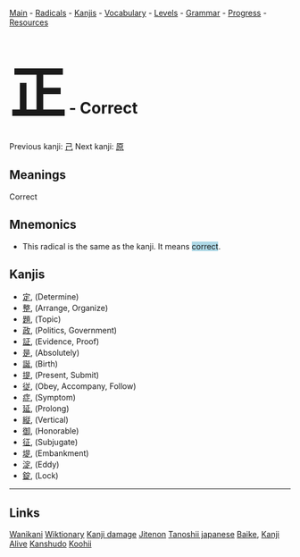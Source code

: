 <style> bigfont {font-size: 100px}</style>


[Main](../README.md) -
[Radicals](../radicals.md) -
[Kanjis](../kanjis.md) -
[Vocabulary](../vocabulary.md) -
[Levels](../levels.md) -
[Grammar](../grammar.md) - 
[Progress](../progress.md) -
[Resources](../resources.md)
# <bigfont> 正</bigfont> - Correct 

Previous kanji: [己](己.md) Next kanji: [原](原.md) 

## Meanings
 Correct
## Mnemonics
 * This radical is the same as the kanji. It means <span style="background-color:#ADD8E6"> correct</span>.


## Kanjis
 * [定](../kanjis/定.md), (Determine)
* [整](../kanjis/整.md), (Arrange, Organize)
* [題](../kanjis/題.md), (Topic)
* [政](../kanjis/政.md), (Politics, Government)
* [証](../kanjis/証.md), (Evidence, Proof)
* [是](../kanjis/是.md), (Absolutely)
* [誕](../kanjis/誕.md), (Birth)
* [提](../kanjis/提.md), (Present, Submit)
* [従](../kanjis/従.md), (Obey, Accompany, Follow)
* [症](../kanjis/症.md), (Symptom)
* [延](../kanjis/延.md), (Prolong)
* [縦](../kanjis/縦.md), (Vertical)
* [御](../kanjis/御.md), (Honorable)
* [征](../kanjis/征.md), (Subjugate)
* [堤](../kanjis/堤.md), (Embankment)
* [淀](../kanjis/淀.md), (Eddy)
* [錠](../kanjis/錠.md), (Lock)



---


## Links 


[Wanikani](https://www.wanikani.com/kanji/正)
[Wiktionary](https://en.wiktionary.org/wiki/正)
[Kanji damage](http://www.kanjidamage.com/kanji/search?utf8=✓&q=正)
[Jitenon](https://jitenon.com/kanji/正)
[Tanoshii japanese](https://www.tanoshiijapanese.com/dictionary/kanji.cfm?k=正)
[Baike](https://baike.baidu.com/item/正),
[Kanji Alive](https://app.kanjialive.com/正)
[Kanshudo](https://www.kanshudo.com/searchmn?q=正)
[Koohii](https://kanji.koohii.com/study/kanji/正)
